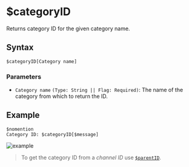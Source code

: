 # $categoryID
Returns category ID for the given category name.

## Syntax
```
$categoryID[Category name]
```

### Parameters
- `Category name` `(Type: String || Flag: Required)`: The name of the category from which to return the ID.

## Example
```
$nomention
Category ID: $categoryID[$message]
```
![example](https://user-images.githubusercontent.com/94063167/198906454-b8ba28dd-909c-4411-b726-863ec5ceb146.png)

> To get the category ID from a *channel ID* use [`$parentID`](./parentID.md).
